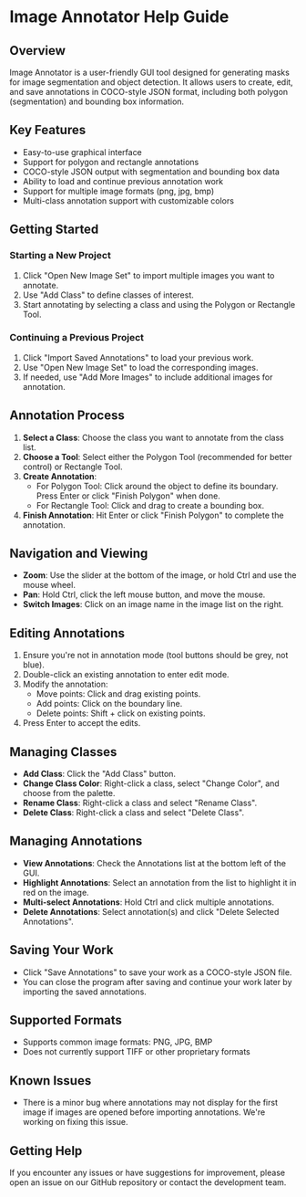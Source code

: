 # Image Annotator Help Guide

## Overview

Image Annotator is a user-friendly GUI tool designed for generating masks for image segmentation and object detection. It allows users to create, edit, and save annotations in COCO-style JSON format, including both polygon (segmentation) and bounding box information.

## Key Features

- Easy-to-use graphical interface
- Support for polygon and rectangle annotations
- COCO-style JSON output with segmentation and bounding box data
- Ability to load and continue previous annotation work
- Support for multiple image formats (png, jpg, bmp)
- Multi-class annotation support with customizable colors

## Getting Started

### Starting a New Project

1. Click "Open New Image Set" to import multiple images you want to annotate.
2. Use "Add Class" to define classes of interest.
3. Start annotating by selecting a class and using the Polygon or Rectangle Tool.

### Continuing a Previous Project

1. Click "Import Saved Annotations" to load your previous work.
2. Use "Open New Image Set" to load the corresponding images.
3. If needed, use "Add More Images" to include additional images for annotation.

## Annotation Process

1. **Select a Class**: Choose the class you want to annotate from the class list.
2. **Choose a Tool**: Select either the Polygon Tool (recommended for better control) or Rectangle Tool.
3. **Create Annotation**: 
   - For Polygon Tool: Click around the object to define its boundary. Press Enter or click "Finish Polygon" when done.
   - For Rectangle Tool: Click and drag to create a bounding box.
4. **Finish Annotation**: Hit Enter or click "Finish Polygon" to complete the annotation.

## Navigation and Viewing

- **Zoom**: Use the slider at the bottom of the image, or hold Ctrl and use the mouse wheel.
- **Pan**: Hold Ctrl, click the left mouse button, and move the mouse.
- **Switch Images**: Click on an image name in the image list on the right.

## Editing Annotations

1. Ensure you're not in annotation mode (tool buttons should be grey, not blue).
2. Double-click an existing annotation to enter edit mode.
3. Modify the annotation:
   - Move points: Click and drag existing points.
   - Add points: Click on the boundary line.
   - Delete points: Shift + click on existing points.
4. Press Enter to accept the edits.

## Managing Classes

- **Add Class**: Click the "Add Class" button.
- **Change Class Color**: Right-click a class, select "Change Color", and choose from the palette.
- **Rename Class**: Right-click a class and select "Rename Class".
- **Delete Class**: Right-click a class and select "Delete Class".

## Managing Annotations

- **View Annotations**: Check the Annotations list at the bottom left of the GUI.
- **Highlight Annotations**: Select an annotation from the list to highlight it in red on the image.
- **Multi-select Annotations**: Hold Ctrl and click multiple annotations.
- **Delete Annotations**: Select annotation(s) and click "Delete Selected Annotations".

## Saving Your Work

- Click "Save Annotations" to save your work as a COCO-style JSON file.
- You can close the program after saving and continue your work later by importing the saved annotations.

## Supported Formats

- Supports common image formats: PNG, JPG, BMP
- Does not currently support TIFF or other proprietary formats

## Known Issues

- There is a minor bug where annotations may not display for the first image if images are opened before importing annotations. We're working on fixing this issue.

## Getting Help

If you encounter any issues or have suggestions for improvement, please open an issue on our GitHub repository or contact the development team.

